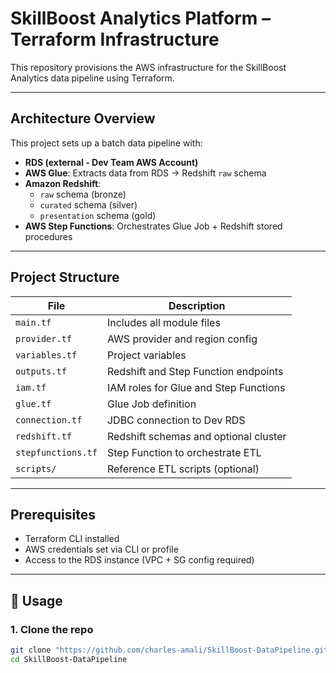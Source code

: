 # SkillBoost Analytics Platform – Terraform Infrastructure

This repository provisions the AWS infrastructure for the SkillBoost Analytics data pipeline using Terraform.

---

## Architecture Overview

This project sets up a batch data pipeline with:

- **RDS (external - Dev Team AWS Account)**
- **AWS Glue**: Extracts data from RDS → Redshift `raw` schema
- **Amazon Redshift**:
  - `raw` schema (bronze)
  - `curated` schema (silver)
  - `presentation` schema (gold)
- **AWS Step Functions**: Orchestrates Glue Job + Redshift stored procedures

---

## Project Structure

| File                | Description |
|---------------------|-------------|
| `main.tf`           | Includes all module files |
| `provider.tf`       | AWS provider and region config |
| `variables.tf`      | Project variables |
| `outputs.tf`        | Redshift and Step Function endpoints |
| `iam.tf`            | IAM roles for Glue and Step Functions |
| `glue.tf`           | Glue Job definition |
| `connection.tf`     | JDBC connection to Dev RDS |
| `redshift.tf`       | Redshift schemas and optional cluster |
| `stepfunctions.tf`  | Step Function to orchestrate ETL |
| `scripts/`          | Reference ETL scripts (optional) |

---

## Prerequisites

- Terraform CLI installed
- AWS credentials set via CLI or profile
- Access to the RDS instance (VPC + SG config required)

---

## 🔧 Usage

### 1. Clone the repo
```bash
git clone "https://github.com/charles-amali/SkillBoost-DataPipeline.git"
cd SkillBoost-DataPipeline
